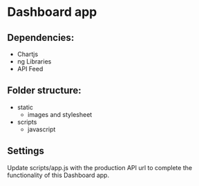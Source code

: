 
# Dashboard app

## Dependencies:
* Chartjs
* ng Libraries
* API Feed

## Folder structure:
* static
  * images and stylesheet
* scripts
  * javascript

## Settings
Update scripts/app.js with the production API url to complete the functionality of this Dashboard app.
